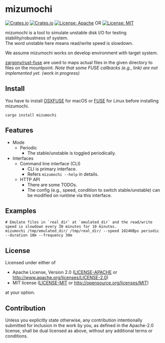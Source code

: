 # mizumochi
[![Crates.io](https://img.shields.io/crates/v/mizumochi.svg)](https://crates.io/crates/mizumochi) 
[![Crates.io](https://img.shields.io/crates/d/mizumochi.svg)](https://crates.io/crates/mizumochi) 
[![License: Apache](https://img.shields.io/badge/License-Apache%202.0-red.svg)](LICENSE-APACHE)
OR
[![License: MIT](https://img.shields.io/badge/License-MIT-blue.svg)](LICENSE-MIT)

mizumochi is a tool to simulate unstable disk I/O for testing stability/robustness of system.  
The word unstable here means read/write speed is slowdown.

We assume mizumochi works on develop environment with target system.

[zargony/rust-fuse](https://github.com/zargony/rust-fuse) are used to maps actual files in the given directory to files on the mountpoint.
*Note that some FUSE callbacks (e.g., link) are not implemented yet. (work in progress)*


## Install
You have to install [OSXFUSE](http://osxfuse.github.io) for macOS or [FUSE](http://fuse.sourceforge.net) for Linux before installing mizumochi.

```console
cargo install mizumochi
```


## Features
- Mode
    + Periodic
        * The stable/unstable is toggled periodically.
- Interfaces
    + Command line interface (CLI)
        * CLI is primary interface.
        * Refers `mizumochi --help` in details.
    + HTTP API
        * There are some TODOs.
        * The config (e.g., speed, condition to switch stable/unstable) can be modified on runtime via this interface.

## Examples
```console
# Emulate files in `real_dir` at `emulated_dir` and the read/write speed is slowdown every 30 minutes for 10 minutes.
mizumochi /tmp/emulated_dir/ /tmp/real_dir/ --speed 1024KBps periodic --duration 10m --frequency 30m
```


## License
Licensed under either of

 * Apache License, Version 2.0
   ([LICENSE-APACHE](LICENSE-APACHE) or http://www.apache.org/licenses/LICENSE-2.0)
 * MIT license
   ([LICENSE-MIT](LICENSE-MIT) or http://opensource.org/licenses/MIT)

at your option.


## Contribution
Unless you explicitly state otherwise, any contribution intentionally submitted
for inclusion in the work by you, as defined in the Apache-2.0 license, shall be
dual licensed as above, without any additional terms or conditions.
